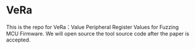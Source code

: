 # VeRa
This is the repo for VeRa：Value Peripheral Register Values for  Fuzzing MCU Firmware. We will open source the tool source code after the paper is accepted.
